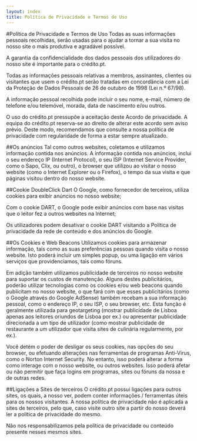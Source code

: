 ```yaml
---
layout: index
title: Política de Privacidade e Termos de Uso
---
```


#Política de Privacidade e Termos de Uso
Todas as suas informações pessoais recolhidas, serão usadas para o ajudar a tornar a sua visita no nosso site o mais produtiva e agradável possível.

A garantia da confidencialidade dos dados pessoais dos utilizadores do nosso site é importante para o crédito.pt.

Todas as informações pessoais relativas a membros, assinantes, clientes ou visitantes que usem o crédito.pt serão tratadas em concordância com a Lei da Proteção de Dados Pessoais de 26 de outubro de 1998 (Lei n.º 67/98).

A informação pessoal recolhida pode incluir o seu nome, e-mail, número de telefone e/ou telemóvel, morada, data de nascimento e/ou outros.

O uso do crédito.pt pressupõe a aceitação deste Acordo de privacidade. A equipa do crédito.pt reserva-se ao direito de alterar este acordo sem aviso prévio. Deste modo, recomendamos que consulte a nossa política de privacidade com regularidade de forma a estar sempre atualizado.

##Os anúncios
Tal como outros websites, coletamos e utilizamos informação contida nos anúncios. A informação contida nos anúncios, inclui o seu endereço IP (Internet Protocol), o seu ISP (Internet Service Provider, como o Sapo, Clix, ou outro), o browser que utilizou ao visitar o nosso website (como o Internet Explorer ou o Firefox), o tempo da sua visita e que páginas visitou dentro do nosso website.

##Cookie DoubleClick Dart
O Google, como fornecedor de terceiros, utiliza cookies para exibir anúncios no nosso website;

Com o cookie DART, o Google pode exibir anúncios com base nas visitas que o leitor fez a outros websites na Internet;

Os utilizadores podem desativar o cookie DART visitando a Política de privacidade da rede de conteúdo e dos anúncios do Google.

##Os Cookies e Web Beacons
Utilizamos cookies para armazenar informação, tais como as suas preferências pessoas quando visita o nosso website. Isto poderá incluir um simples popup, ou uma ligação em vários serviços que providenciamos, tais como fóruns.

Em adição também utilizamos publicidade de terceiros no nosso website para suportar os custos de manutenção. Alguns destes publicitários, poderão utilizar tecnologias como os cookies e/ou web beacons quando publicitam no nosso website, o que fará com que esses publicitários (como o Google através do Google AdSense) também recebam a sua informação pessoal, como o endereço IP, o seu ISP, o seu browser, etc. Esta função é geralmente utilizada para geotargeting (mostrar publicidade de Lisboa apenas aos leitores oriundos de Lisboa por ex.) ou apresentar publicidade direcionada a um tipo de utilizador (como mostrar publicidade de restaurante a um utilizador que visita sites de culinária regularmente, por ex.).

Você detém o poder de desligar os seus cookies, nas opções do seu browser, ou efetuando alterações nas ferramentas de programas Anti-Virus, como o Norton Internet Security. No entanto, isso poderá alterar a forma como interage com o nosso website, ou outros websites. Isso poderá afetar ou não permitir que faça logins em programas, sites ou fóruns da nossa e de outras redes.

##Ligações a Sites de terceiros
O crédito.pt possui ligações para outros sites, os quais, a nosso ver, podem conter informações / ferramentas úteis para os nossos visitantes. A nossa política de privacidade não é aplicada a sites de terceiros, pelo que, caso visite outro site a partir do nosso deverá ler a politica de privacidade do mesmo.

Não nos responsabilizamos pela política de privacidade ou conteúdo presente nesses mesmos sites.